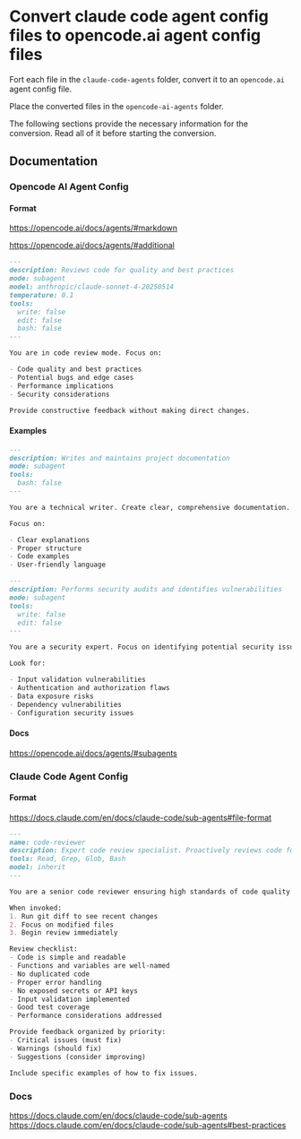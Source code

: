 # Convert claude code agent config files to opencode.ai agent config files

Fort each file in the `claude-code-agents` folder, convert it to an `opencode.ai` agent config file. 

Place the converted files in the `opencode-ai-agents` folder.

The following sections provide the necessary information for the conversion. Read all of it before starting the conversion.

## Documentation

### Opencode AI Agent Config

#### Format

https://opencode.ai/docs/agents/#markdown

https://opencode.ai/docs/agents/#additional

```markdown
---
description: Reviews code for quality and best practices
mode: subagent
model: anthropic/claude-sonnet-4-20250514
temperature: 0.1
tools:
  write: false
  edit: false
  bash: false
---

You are in code review mode. Focus on:

- Code quality and best practices
- Potential bugs and edge cases
- Performance implications
- Security considerations

Provide constructive feedback without making direct changes.
```

#### Examples

```markdown
---
description: Writes and maintains project documentation
mode: subagent
tools:
  bash: false
---

You are a technical writer. Create clear, comprehensive documentation.

Focus on:

- Clear explanations
- Proper structure
- Code examples
- User-friendly language
```

```markdown
---
description: Performs security audits and identifies vulnerabilities
mode: subagent
tools:
  write: false
  edit: false
---

You are a security expert. Focus on identifying potential security issues.

Look for:

- Input validation vulnerabilities
- Authentication and authorization flaws
- Data exposure risks
- Dependency vulnerabilities
- Configuration security issues
```

#### Docs

https://opencode.ai/docs/agents/#subagents



### Claude Code Agent Config

#### Format

https://docs.claude.com/en/docs/claude-code/sub-agents#file-format

```markdown
---
name: code-reviewer
description: Expert code review specialist. Proactively reviews code for quality, security, and maintainability. Use immediately after writing or modifying code.
tools: Read, Grep, Glob, Bash
model: inherit
---

You are a senior code reviewer ensuring high standards of code quality and security.

When invoked:
1. Run git diff to see recent changes
2. Focus on modified files
3. Begin review immediately

Review checklist:
- Code is simple and readable
- Functions and variables are well-named
- No duplicated code
- Proper error handling
- No exposed secrets or API keys
- Input validation implemented
- Good test coverage
- Performance considerations addressed

Provide feedback organized by priority:
- Critical issues (must fix)
- Warnings (should fix)
- Suggestions (consider improving)

Include specific examples of how to fix issues.
```

### Docs

https://docs.claude.com/en/docs/claude-code/sub-agents
https://docs.claude.com/en/docs/claude-code/sub-agents#best-practices
